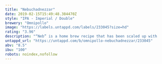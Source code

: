 ```yaml
---
title: "Nebuchadnezzar"
date: 2019-02-15T15:49:48.384470Z
style: "IPA - Imperial / Double"
brewery: "Omnipollo"
image: "https://labels.untappd.com/labels/233045?size=hd"
rating: "3.96"
description: "“Neb” is a home brew recipe that has been scaled up with no consideration to economies of scale. Some say idiotic, and as an economist I would have to agree. Get fresh or die trying.   Henok"
untappd_url: "https://untappd.com/b/omnipollo-nebuchadnezzar/233045"
abv: "8.5"
ibu: "100"
robots: noindex,nofollow
---
```

